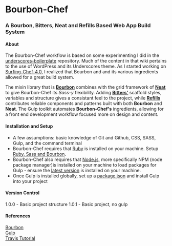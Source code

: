 # Bourbon-Chef
### A Bourbon, Bitters, Neat and Refills Based Web App Build System

#### About
The Bourbon-Chef workflow is based on some experimenting I did in the [underscores-boilerplate](https://github.com/Surfing-Chef/underscores-boilerplate/wiki) repository.  Much of the content in that wiki pertains to the use of WordPress and its Underscores theme.  As I started working on [Surfing-Chef-4.0](https://github.com/Surfing-Chef/underscores-boilerplate/tree/Surfing-Chef-4.0), I realized that Bourbon and and its various ingredients allowed for a great build system.  

The mixin library that is **[Bourbon](http://bourbon.io/)** combines with the grid framework of **[Neat](http://neat.bourbon.io/)** to give Bourbon-Chef its *Sass-y* flexibility. Adding **[Bitters'](http://bitters.bourbon.io/)** scaffold styles, variables and structure gives a consistant feel to the project, while **[Refills](http://refills.bourbon.io/)** contributes reliable components and patterns built with both **Bourbon** and **Neat**.  The Gulp toolkit automates **Bourbon-Chef's** ingredients, allowing for a front end development workflow focused more on design and content. 

#### Installation and Setup
- A few assumptions: basic knowledge of Git and Github, CSS, SASS, Gulp, and the command terminal
- Bourbon-Chef requires that [Ruby](http://rubyinstaller.org/) is installed on your machine.  Setup [Ruby, Sass and Bourbon](https://github.com/Surfing-Chef/Bourbon/wiki/Ruby-and-Bourbon).
- Bourbon-Chef also requires that [Node.js](https://nodejs.org/en/), more specifically NPM (node package manager)is installed on your machine to load packages for Gulp - ensure the [latest version](https://github.com/Surfing-Chef/Bourbon/wiki/Latest-Node.js-and-Gulp) is installed on your machine.  
- Once Gulp is installed globally, set up a [package.json](https://github.com/Surfing-Chef/Bourbon/wiki/package.json) and install Gulp into your project


#### Version Control
1.0.0 - Basic project structure
1.0.1 - Basic project, no gulp


#### References
[Bourbon](http://bourbon.io/)  
[Gulp](http://gulpjs.com/)  
[Travis Tutorial](https://www.youtube.com/watch?v=8ItNE_DX6Cc&t=18s)  

